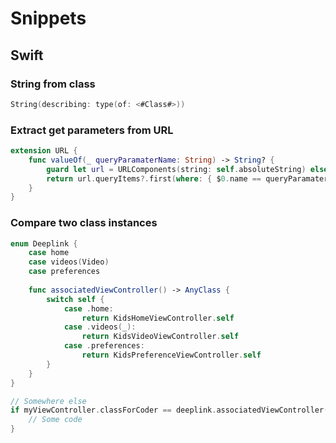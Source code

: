 # Snippets

## Swift

### String from class
```swift
String(describing: type(of: <#Class#>))
```

### Extract get parameters from URL

```swift
extension URL {
    func valueOf(_ queryParamaterName: String) -> String? {
        guard let url = URLComponents(string: self.absoluteString) else { return nil }
        return url.queryItems?.first(where: { $0.name == queryParamaterName })?.value
    }
}
```

### Compare two class instances

```swift
enum Deeplink {
    case home
    case videos(Video)
    case preferences
    
    func associatedViewController() -> AnyClass {
        switch self {
            case .home:
                return KidsHomeViewController.self
            case .videos(_):
                return KidsVideoViewController.self
            case .preferences:
                return KidsPreferenceViewController.self
        }
    }
}

// Somewhere else
if myViewController.classForCoder == deeplink.associatedViewController() {
    // Some code
}
```

